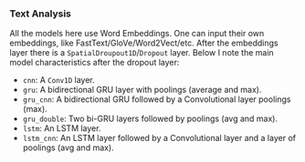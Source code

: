 ### Text Analysis

All the models here use Word Embeddings. One can input their own embeddings, like FastText/GloVe/Word2Vect/etc. After the embeddings layer there is a `SpatialDroupout1D`/`Dropout` layer. Below I note the main model characteristics after the dropout layer:

* `cnn`: A `Conv1D` layer.
* `gru`: A bidirectional GRU layer with poolings (average and max).
* `gru_cnn`: A bidirectional GRU followed by a Convolutional layer poolings (max).
* `gru_double`: Two bi-GRU layers followed by poolings (avg and max).
* `lstm`: An LSTM layer.
* `lstm_cnn`: An LSTM layer followed by a Convolutional layer and a layer of poolings (avg and max).

